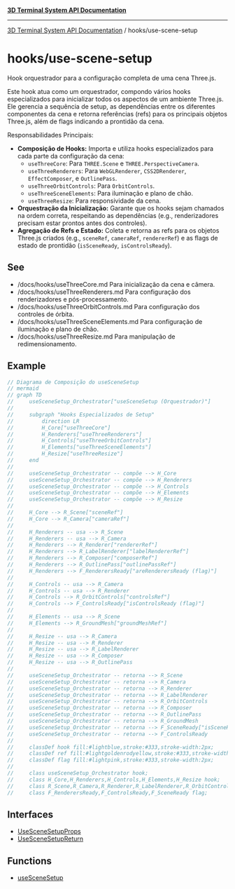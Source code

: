 [**3D Terminal System API Documentation**](../../README.md)

***

[3D Terminal System API Documentation](../../README.md) / hooks/use-scene-setup

# hooks/use-scene-setup

Hook orquestrador para a configuração completa de uma cena Three.js.

Este hook atua como um orquestrador, compondo vários hooks especializados para inicializar
todos os aspectos de um ambiente Three.js. Ele gerencia a sequência de setup,
as dependências entre os diferentes componentes da cena e retorna referências (refs)
para os principais objetos Three.js, além de flags indicando a prontidão da cena.

Responsabilidades Principais:
-   **Composição de Hooks:** Importa e utiliza hooks especializados para cada parte da configuração da cena:
    -   `useThreeCore`: Para `THREE.Scene` e `THREE.PerspectiveCamera`.
    -   `useThreeRenderers`: Para `WebGLRenderer`, `CSS2DRenderer`, `EffectComposer`, e `OutlinePass`.
    -   `useThreeOrbitControls`: Para `OrbitControls`.
    -   `useThreeSceneElements`: Para iluminação e plano de chão.
    -   `useThreeResize`: Para responsividade da cena.
-   **Orquestração da Inicialização:** Garante que os hooks sejam chamados na ordem correta,
    respeitando as dependências (e.g., renderizadores precisam estar prontos antes dos controles).
-   **Agregação de Refs e Estado:** Coleta e retorna as refs para os objetos Three.js criados
    (e.g., `sceneRef`, `cameraRef`, `rendererRef`) e as flags de estado de prontidão
    (`isSceneReady`, `isControlsReady`).

## See

 - /docs/hooks/useThreeCore.md Para inicialização da cena e câmera.
 - /docs/hooks/useThreeRenderers.md Para configuração dos renderizadores e pós-processamento.
 - /docs/hooks/useThreeOrbitControls.md Para configuração dos controles de órbita.
 - /docs/hooks/useThreeSceneElements.md Para configuração de iluminação e plano de chão.
 - /docs/hooks/useThreeResize.md Para manipulação de redimensionamento.

## Example

```ts
// Diagrama de Composição do useSceneSetup
// mermaid
// graph TD
//     useSceneSetup_Orchestrator["useSceneSetup (Orquestrador)"]
//
//     subgraph "Hooks Especializados de Setup"
//         direction LR
//         H_Core["useThreeCore"]
//         H_Renderers["useThreeRenderers"]
//         H_Controls["useThreeOrbitControls"]
//         H_Elements["useThreeSceneElements"]
//         H_Resize["useThreeResize"]
//     end
//
//     useSceneSetup_Orchestrator -- compõe --> H_Core
//     useSceneSetup_Orchestrator -- compõe --> H_Renderers
//     useSceneSetup_Orchestrator -- compõe --> H_Controls
//     useSceneSetup_Orchestrator -- compõe --> H_Elements
//     useSceneSetup_Orchestrator -- compõe --> H_Resize
//
//     H_Core --> R_Scene["sceneRef"]
//     H_Core --> R_Camera["cameraRef"]
//
//     H_Renderers -- usa --> R_Scene
//     H_Renderers -- usa --> R_Camera
//     H_Renderers --> R_Renderer["rendererRef"]
//     H_Renderers --> R_LabelRenderer["labelRendererRef"]
//     H_Renderers --> R_Composer["composerRef"]
//     H_Renderers --> R_OutlinePass["outlinePassRef"]
//     H_Renderers --> F_RenderersReady["areRenderersReady (flag)"]
//
//     H_Controls -- usa --> R_Camera
//     H_Controls -- usa --> R_Renderer
//     H_Controls --> R_OrbitControls["controlsRef"]
//     H_Controls --> F_ControlsReady["isControlsReady (flag)"]
//
//     H_Elements -- usa --> R_Scene
//     H_Elements --> R_GroundMesh["groundMeshRef"]
//
//     H_Resize -- usa --> R_Camera
//     H_Resize -- usa --> R_Renderer
//     H_Resize -- usa --> R_LabelRenderer
//     H_Resize -- usa --> R_Composer
//     H_Resize -- usa --> R_OutlinePass
//
//     useSceneSetup_Orchestrator -- retorna --> R_Scene
//     useSceneSetup_Orchestrator -- retorna --> R_Camera
//     useSceneSetup_Orchestrator -- retorna --> R_Renderer
//     useSceneSetup_Orchestrator -- retorna --> R_LabelRenderer
//     useSceneSetup_Orchestrator -- retorna --> R_OrbitControls
//     useSceneSetup_Orchestrator -- retorna --> R_Composer
//     useSceneSetup_Orchestrator -- retorna --> R_OutlinePass
//     useSceneSetup_Orchestrator -- retorna --> R_GroundMesh
//     useSceneSetup_Orchestrator -- retorna --> F_SceneReady["isSceneReady (flag combinada)"]
//     useSceneSetup_Orchestrator -- retorna --> F_ControlsReady
//
//     classDef hook fill:#lightblue,stroke:#333,stroke-width:2px;
//     classDef ref fill:#lightgoldenrodyellow,stroke:#333,stroke-width:2px;
//     classDef flag fill:#lightpink,stroke:#333,stroke-width:2px;
//
//     class useSceneSetup_Orchestrator hook;
//     class H_Core,H_Renderers,H_Controls,H_Elements,H_Resize hook;
//     class R_Scene,R_Camera,R_Renderer,R_LabelRenderer,R_OrbitControls,R_Composer,R_OutlinePass,R_GroundMesh ref;
//     class F_RenderersReady,F_ControlsReady,F_SceneReady flag;
```

## Interfaces

- [UseSceneSetupProps](interfaces/UseSceneSetupProps.md)
- [UseSceneSetupReturn](interfaces/UseSceneSetupReturn.md)

## Functions

- [useSceneSetup](functions/useSceneSetup.md)
